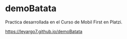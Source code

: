 # demoBatata

Practica desarrollada en el Curso de Mobil First en Platzi.

https://leyargo7.github.io/demoBatata
